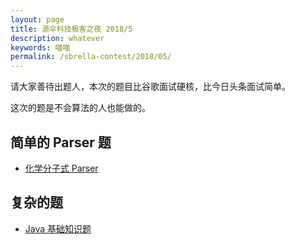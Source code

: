 ```yaml
---
layout: page
title: 源伞科技极客之夜 2018/5
description: whatever
keywords: 喵喵
permalink: /sbrella-contest/2018/05/
---
```


请大家善待出题人，本次的题目比谷歌面试硬核，比今日头条面试简单。

<!-- 『Parser 题』和『复杂的题』 -->

这次的题是不会算法的人也能做的。

<!-- ## 简单的算法题 -->

<!-- + [动态规划题][1] -->

<!-- ## 简单的数据结构题 -->

<!-- + [二维线段树题][2] -->

## 简单的 Parser 题

<!-- + [正则表达式 Parser][5] -->
+ [化学分子式 Parser][6]

## 复杂的题

+ [Java 基础知识题][3]
<!-- + [JavaScript 题][4] -->

  [1]: https://www.codewars.com/kata/longest-common-subsequence-performance-version
  [2]: https://www.codewars.com/kata/total-area-covered-by-rectangles
  [3]: https://www.codewars.com/kata/bagels
  [4]: https://www.codewars.com/kata/multi-line-task-plus-plus-hello-world
  [5]: https://www.codewars.com/kata/regular-expression-parser
  [6]: https://www.codewars.com/kata/molecule-to-atoms

